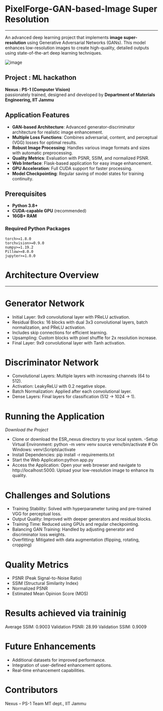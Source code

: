# PixelForge-GAN-based-Image Super Resolution
----------------------------------------------------------------------------------------------------------------------------------

An advanced deep learning project that implements **image super-resolution** using Generative Adversarial Networks (GANs).
This model enhances low-resolution images to create high-quality, detailed outputs using state-of-the-art deep learning techniques.

![image](https://github.com/user-attachments/assets/ac0cc12d-8073-4a37-8b0c-2261e8f12738)


## Project : ML hackathon 

**Nexus :  PS-1 (Computer Vision)**  
passionately trained, designed and developed by
**Department of Materials Engineering, IIT Jammu**

## Application Features
- **GAN-based Architecture**: Advanced generator-discriminator architecture for realistic image enhancement.
- **Multiple Loss Functions**: Combines adversarial, content, and perceptual (VGG) losses for optimal results.
- **Robust Image Processing**: Handles various image formats and sizes with automatic preprocessing.
- **Quality Metrics**: Evaluation with PSNR, SSIM, and normalized PSNR.
- **Web Interface**: Flask-based application for easy image enhancement.
- **GPU Acceleration**: Full CUDA support for faster processing.
- **Model Checkpointing**: Regular saving of model states for training continuity.
  
## Prerequisites
- **Python 3.8+**
- **CUDA-capable GPU** (recommended)
- **16GB+ RAM**

### Required Python Packages
```plaintext
torch>=1.8.0
torchvision>=0.9.0
numpy>=1.19.2
Pillow>=8.0.0
jupyter>=1.0.0
```

# Architecture Overview
------------------------
# Generator Network
- Initial Layer: 9x9 convolutional layer with PReLU activation.
- Residual Blocks:  16 blocks with dual 3x3 convolutional layers, batch normalization, and PReLU activation.
- Includes skip connections for efficient learning.
- Upsampling: Custom blocks with pixel shuffle for 2x resolution increase.
- Final Layer: 9x9 convolutional layer with Tanh activation.
# Discriminator Network
- Convolutional Layers: Multiple layers with increasing channels (64 to 512).
- Activation: LeakyReLU with 0.2 negative slope.
- Batch Normalization: Applied after each convolutional layer.
- Dense Layers: Final layers for classification (512 → 1024 → 1).
# Running the Application
*Download the Project*
- Clone or download the ESR_nexus directory to your local system.
-Setup Virtual Environment: python -m venv venv
source venv/bin/activate   # On Windows: venv\Scripts\activate
- Install Dependencies: pip install -r requirements.txt
- Start the Web Application:python app.py
- Access the Application: Open your web browser and navigate to http://localhost:5000. Upload your low-resolution image to enhance its quality.

# Challenges and Solutions
- Training Stability: Solved with hyperparameter tuning and pre-trained VGG for perceptual loss.
- Output Quality: Improved with deeper generators and residual blocks.
- Training Time: Reduced using GPUs and regular checkpointing.
- Balancing GAN Training: Handled by adjusting generator and discriminator loss weights.
- Overfitting: Mitigated with data augmentation (flipping, rotating, cropping)
# Quality Metrics
- PSNR (Peak Signal-to-Noise Ratio)
- SSIM (Structural Similarity Index)
- Normalized PSNR
- Estimated Mean Opinion Score (MOS)
# Results achieved via traininig 
Average SSIM: 0.9003
Validation PSNR: 28.99
Validation SSIM: 0.9009
# Future Enhancements
- Additional datasets for improved performance.
- Integration of user-defined enhancement options.
- Real-time enhancement capabilities.

# Contributors 
Nexus – PS-1 Team MT dept., IIT Jammu
